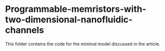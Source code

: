 # Programmable-memristors-with-two-dimensional-nanofluidic-channels
This folder contains the code for the minimal model discussed in the article.
